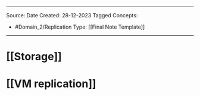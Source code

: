 - - -
Source:
Date Created:  28-12-2023
Tagged Concepts:
- #Domain_2/Replication 
Type: [[Final Note Template]]
- - - 


# [[Storage]]
# [[VM replication]]